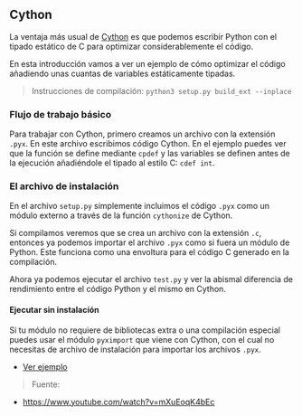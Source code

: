 ## Cython
La ventaja más usual de [Cython](https://es.wikipedia.org/wiki/Cython) es que podemos escribir Python con el tipado estático de C para optimizar considerablemente el código.

En esta introducción vamos a ver un ejemplo de cómo optimizar el código añadiendo unas cuantas de variables estáticamente tipadas.

> Instrucciones de compilación: `python3 setup.py build_ext --inplace`

### Flujo de trabajo básico
Para trabajar con Cython, primero creamos un archivo con la extensión `.pyx`. En este archivo escribimos código Cython. En el ejemplo puedes ver que la función se define mediante `cpdef` y las variables se definen antes de la ejecución añadiéndole el tipado al estilo C: `cdef int`.

### El archivo de instalación
En el archivo `setup.py` simplemente incluimos el código `.pyx` como un módulo externo a través de la función `cythonize` de Cython.

Si compilamos veremos que se crea un archivo con la extensión `.c`, entonces ya podemos importar el archivo `.pyx` como si fuera un módulo de Python. Este funciona como una envoltura para el código C generado en la compilación.

Ahora ya podemos ejecutar el archivo `test.py` y ver la abismal diferencia de rendimiento entre el código Python y el mismo en Cython.

#### Ejecutar sin instalacíón
Si tu módulo no requiere de bibliotecas extra o una compilación especial puedes usar el módulo `pyximport` que viene con Cython, con el cual no necesitas de archivo de instalación para importar los archivos `.pyx`.

- [Ver ejemplo](https://github.com/mondeja/fullstack/tree/master/backend/src/022-extensiones_en_c/ejemplos/001-intro/cython/sin_instalar)

>Fuente:
- https://www.youtube.com/watch?v=mXuEoqK4bEc